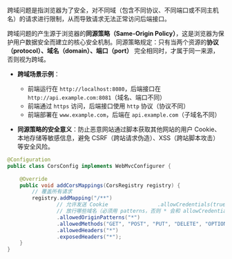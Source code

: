 跨域问题是指浏览器为了安全，对不同域（包含不同协议、不同端口或不同主机名）的请求进行限制，从而导致请求无法正常访问后端接口。

跨域问题的产生源于浏览器的**同源策略（Same-Origin Policy）**，这是浏览器为保护用户数据安全而建立的核心安全机制。同源策略规定：只有当两个资源的**协议（protocol）、域名（domain）、端口（port）** 完全相同时，才属于同一来源，否则视为跨域。

- **跨域场景示例**：
  - 前端运行在 `http://localhost:8080`，后端接口在 `http://api.example.com:8081`（域名、端口不同）
  - 前端通过 `https` 访问，后端接口使用 `http` 协议（协议不同）
  - 前端部署在 `www.example.com`，后端在 `api.example.com`（子域名不同）

- **同源策略的安全意义**：防止恶意网站通过脚本获取其他网站的用户 Cookie、本地存储等敏感信息，避免 CSRF（跨站请求伪造）、XSS（跨站脚本攻击）等安全风险。

```java
@Configuration  
public class CorsConfig implements WebMvcConfigurer {  
  
    @Override  
    public void addCorsMappings(CorsRegistry registry) {  
        // 覆盖所有请求  
        registry.addMapping("/**")  
                // 允许发送 Cookie                .allowCredentials(true)  
                // 放行哪些域名（必须用 patterns，否则 * 会和 allowCredentials 冲突）  
                .allowedOriginPatterns("*")  
                .allowedMethods("GET", "POST", "PUT", "DELETE", "OPTIONS")  
                .allowedHeaders("*")  
                .exposedHeaders("*");  
    }  
}
```



